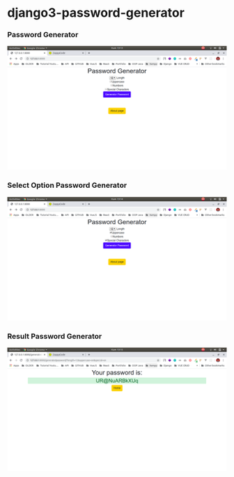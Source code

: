 # django3-password-generator

### Password Generator
  ![alt text](https://github.com/khairul-abdi/django3-password-generator/blob/master/generators/src/img/screenshot/password-generator.png)

### Select Option Password Generator
  ![alt text](https://github.com/khairul-abdi/django3-password-generator/blob/master/generators/src/img/screenshot/select-option-password-generator.png)

### Result Password Generator
  ![alt text](https://github.com/khairul-abdi/django3-password-generator/blob/master/generators/src/img/screenshot/result.png)
